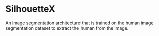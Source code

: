 # SilhouetteX
An image segmentation architecture that is trained on the human image segmentation dataset to extract the human from the image.
